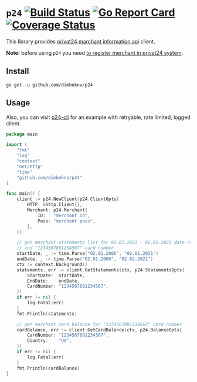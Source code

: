 # `p24` [![Build Status](https://github.com/dimboknv/p24/workflows/build/badge.svg)](https://github.com/dimboknv/p24/actions) [![Go Report Card](https://goreportcard.com/badge/github.com/dimboknv/p24)](https://goreportcard.com/report/github.com/dimboknv/p24) [![Coverage Status](https://coveralls.io/repos/github/dimboknv/p24/badge.svg?branch=master)](https://coveralls.io/github/dimboknv/p24?branch=master) 

This library provides [privat24 marchant information api](https://api.privatbank.ua/#p24/main) client.

**Note:** before using `p24` you need [to register merchant in privat24 system](https://api.privatbank.ua/#p24/registration).

## Install

```shell
go get -u github.com/dimboknv/p24
```

## Usage

Also, you can visit [p24-cli](https://github.com/dimboknv/p24-cli) for an example with retryable, rate limited, logged client.


```go
package main

import (
	"fmt"
	"log"
	"context"
	"net/http"
	"time"
	"github.com/dimboknv/p24"
)

func main() {
	client := p24.NewClient(p24.ClientOpts{
		HTTP: &http.Client{},
		Merchant: p24.Merchant{
			ID:   "merchant id",
			Pass: "merchant pass",
		},
	})

	// get merchant statements list for 02.01.2021 - 02.02.2021 date range
	// and "1234567891234567" card number
	startDate, _ := time.Parse("02.01.2006", "02.01.2021")
	endDate, _ := time.Parse("02.01.2006", "02.02.2021")
	ctx := context.Background()
	statements, err := client.GetStatements(ctx, p24.StatementsOpts{
		StartDate:  startDate,
		EndDate:    endDate,
		CardNumber: "1234567891234567",
	})
	if err != nil {
		log.Fatal(err)
	}
	fmt.Println(statements)

	// get merchant card balance for "1234567891234567" card number
	cardBalance, err := client.GetCardBalance(ctx, p24.BalanceOpts{
		CardNumber: "1234567891234567",
		Country:    "UA",
	})
	if err != nil {
		log.Fatal(err)
	}
	fmt.Println(cardBalance)
}
```

